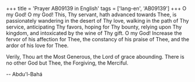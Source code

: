 +++
title = 'Prayer AB09139 in English'
tags = ['lang-en', 'AB09139']
+++
O my God! O my God! This, Thy servant, hath advanced towards Thee, is passionately wandering in the desert of Thy love, walking in the path of Thy service, anticipating Thy favors, hoping for Thy bounty, relying upon Thy kingdom, and intoxicated by the wine of Thy gift. O my God! Increase the fervor of his affection for Thee, the constancy of his praise of Thee, and the ardor of his love for Thee.

Verily, Thou art the Most Generous, the Lord of grace abounding. There is no other God but Thee, the Forgiving, the Merciful.

-- Abdu'l-Bahá
